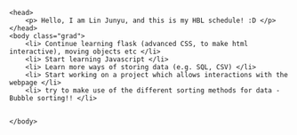 <!DOCTYPE html>

<html>
<style>
.grad {
    background-image: linear-gradient(315deg, #734ae8 0%, #89d4cf 74%);
    background-repeat: no-repeat;
    background-attachment: fixed;
}

</style>


    <head>
        <p> Hello, I am Lin Junyu, and this is my HBL schedule! :D </p>
    </head>
    <body class="grad">
        <li> Continue learning flask (advanced CSS, to make html interactive), moving objects etc </li>
        <li> Start learning Javascript </li>
        <li> Learn more ways of storing data (e.g. SQL, CSV) </li>
        <li> Start working on a project which allows interactions with the webpage </li>
        <li> try to make use of the different sorting methods for data - Bubble sorting!! </li>


    </body>
</html>
